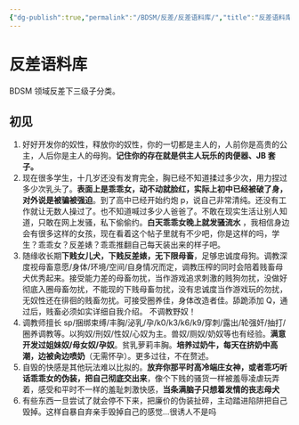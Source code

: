 ```yaml
---
{"dg-publish":true,"permalink":"/BDSM/反差/反差语料库/","title":"反差语料库","tags":["BDSM","奴性","主人与奴隶","语料库"],"created":"2025-02-15T21:34:17.000+08:00","updated":"2025-02-16T16:16:56.408+08:00"}
---
```




# 反差语料库

BDSM 领域反差下三级子分类。

## 初见

1. 好好开发你的奴性，释放你的奴性，你的一切都是主人的，人前你是高贵的公主，人后你是主人的母狗。**记住你的存在就是供主人玩乐的肉便器、JB 套子。**
2. 现在很多学生，十几岁还没有发育完全，胸已经不知道揉过多少次，用力捏过多少次乳头了。**表面上是乖乖女，动不动就脸红，实际上初中已经被破了身，对外说是被骗被强迫**。到了高中已经开始约炮 p，说自己非常清纯。还没有工作就让无数人操过了。也不知道喊过多少人爸爸了。不敢在现实生活让别人知道，只敢在网上发骚，私下偷偷约。**白天乖乖女晚上就发骚流水** ，我相信身边会有很多这样的女孩，现在看着这个帖子里就有不少吧，你是这样的吗，学生？乖乖女？反差婊？乖乖推翻自己每天装出来的样子吧。
3. 随缘收长期**下贱女儿犬，下贱反差婊，无下限母畜**，足够忠诚度母狗。调教深度视母畜意愿/身体/环境/空间/自身情况而定，调教压榨的同时会陪着贱畜母犬优秀起来。接受能力差的母畜勿扰，当作游戏追求刺激的贱狗勿扰，没做好彻底入圈母畜勿扰，不能现的下贱母畜勿扰，没有忠诚度当作游戏玩的勿扰，无奴性还在徘徊的贱畜勿扰。可接受圈养佳，身体改造者佳。舔跪添加 Q，通过后，贱畜必须如实详细自我介绍。 不调教野奴！
4. 调教师擅长 sp/捆绑束缚/丰胸/泌乳/孕/k0/k3/k6/k9/穿刺/露出/轮强奸/抽打/圈养调教等。以狗奴/刑奴/性奴/心奴为主。兽奴/厕奴/奶奴等也有经验。**满意开发过姐妹奴/母女奴/孕奴**。贫乳萝莉丰胸。**培养过奶牛，每天在挤奶中高潮，边被肏边喷奶**（无需怀孕）。更多过往，不在赘述。
5. 自毁的快感是其他玩法难以比拟的。**放弃你那平时高冷端庄女神，或者乖巧听话乖乖女的伪装，把自己彻底交出来**，像个下贱的骚货一样被羞辱凌虐玩弄着，感受和平时不一样的羞耻刺激快感，**当条满脑子只想着发情的丧志母犬**
6. 有些东西一旦尝试了就会停不下来，把廉价的伪装扯碎，主动踏进陷阱把自己毁掉。这样自暴自弃亲手毁掉自己的感觉…很诱人不是吗